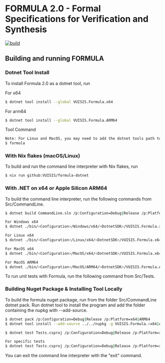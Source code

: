 # FORMULA 2.0 - Formal Specifications for Verification and Synthesis
[![build](https://github.com/VUISIS/formula-dotnet/actions/workflows/build.yml/badge.svg)](https://github.com/VUISIS/formula-dotnet/actions/workflows/build.yml)

## Building and running FORMULA
### Dotnet Tool Install
To install Formula 2.0 as a dotnet tool, run

For x64
```bash
$ dotnet tool install --global VUISIS.Formula.x64 
```

For arm64
```bash
$ dotnet tool install --global VUISIS.Formula.ARM64 
```

Tool Command
```bash
Note: For Linux and MacOS, you may need to add the dotnet tools path to the system path.
$ formula
```

### With Nix flakes (macOS/Linux)
To build and run the command line interpreter with Nix flakes, run

```bash
$ nix run github:VUISIS/formula-dotnet
```

### With .NET on x64 or Apple Silicon ARM64
To build the command line interpreter, run the following commands from Src/CommandLine.

```bash
$ dotnet build CommandLine.sln /p:Configuration=Debug|Release /p:Platform=x64|ARM64

For Windows x64
$ dotnet ./bin/<Configuration>/Windows/x64/<DotnetSDK>/VUISIS.Formula.x64.dll

For Linux x64
$ dotnet ./bin/<Configuration>/Linux/x64/<DotnetSDK>/VUISIS.Formula.x64.dll

For MacOS x64
$ dotnet ./bin/<Configuration>/MacOS/x64/<DotnetSDK>/VUISIS.Formula.x64.dll

For MacOS ARM64
$ dotnet ./bin/<Configuration>/MacOS/ARM64/<DotnetSDK>/VUISIS.Formula.ARM64.dll
```

To run unit tests with Formula, run the following command from
Src/Tests.

### Building Nuget Package & Installing Tool Locally
To build the formula nuget package, run from the folder Src/CommandLine dotnet pack. Run dotnet tool to install the program and add the folder containing the nupkg with --add-source.

```bash
$ dotnet pack /p:Configuration=Debug|Release /p:Platform=x64|ARM64
$ dotnet tool install --add-source ../../nupkg -g VUISIS.Formula.<x64|ARM64>
```

```bash
$ dotnet test Tests.csproj /p:Configuration=Debug|Release /p:Platform=x64|ARM64

For specific tests
$ dotnet test Tests.csproj /p:Configuration=Debug|Release /p:Platform=x64|ARM64 --filter "FullyQualifiedName=<NAMESPACE>.<CLASS>.<METHOD>"
```

You can exit the command line interpreter with the "exit" command.
